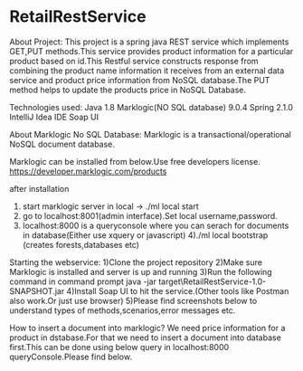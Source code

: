 # RetailRestService

About Project:
This project is a spring java REST service which implements GET,PUT methods.This service provides product information for a particular product based on id.This Restful service constructs response from combining the product name information it receives from an external data service and product price information from NoSQL database.The PUT method helps to update the products price in NoSQL Database.

Technologies used:
Java 1.8
Marklogic(NO SQL database) 9.0.4
Spring 2.1.0
IntelliJ Idea IDE
Soap UI

About Marklogic No SQL Database:
Marklogic is a transactional/operational NoSQL document database.

Marklogic can be installed from below.Use free developers license.
https://developer.marklogic.com/products 

after installation 
1) start marklogic server in local -> ./ml local start
2) go to localhost:8001(admin interface).Set local username,password.
3) localhost:8000 is a queryconsole where you can serach for documents in database(Either use xquery or javascript)
4)./ml local bootstrap (creates forests,databases etc)

Starting the webservice:
1)Clone the project repository
2)Make sure Marklogic is installed and server is up and running
3)Run the following command in command prompt 
		java -jar target\RetailRestService-1.0-SNAPSHOT.jar
4)Install Soap UI to hit the service.(Other tools like Postman also work.Or just use browser)
5)Please find screenshots below to understand types of methods,scenarios,error messages etc.


How to insert a document into marklogic?
We need price information for a product in dstabase.For that we need to insert a document into database first.This can be done using below query in localhost:8000 queryConsole.Please find below.






















 

